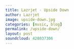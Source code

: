 ```yaml
---
title: Lazrjet - Upside Down 
author: Lazrjet
image: upside-down.jpg
categories: [music, blog]
permalink: /upside-down/
layout: post
soundcloud: 428037306
---
```

